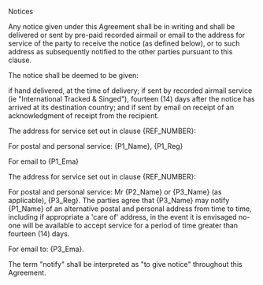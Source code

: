Notices

Any notice given under this Agreement shall be in writing and shall be delivered or sent by pre-paid recorded airmail or email to the address for service of the party to receive the notice (as defined below), or to such address as subsequently notified to the other parties pursuant to this clause.

The notice shall be deemed to be given:

if hand delivered, at the time of delivery;
if sent by recorded airmail service (ie "International Tracked & Singed"), fourteen (14) days after the notice has arrived at its destination country; and
if sent by email on receipt of an acknowledgment of receipt from the recipient.

The address for service set out in clause {REF_NUMBER}:

For postal and personal service: {P1_Name}, {P1_Reg}

For email to {P1_Ema}

The address for service set out in clause {REF_NUMBER}:

For postal and personal service: Mr {P2_Name} or {P3_Name} (as applicable), {P3_Reg}. The parties agree that {P3_Name} may notify {P1_Name} of an alternative postal and personal address from time to time, including if appropriate a 'care of' address, in the event it is envisaged no-one will be available to accept service for a period of time greater than fourteen (14) days.

For email to: {P3_Ema}.

The term "notify" shall be interpreted as "to give notice" throughout this Agreement.

